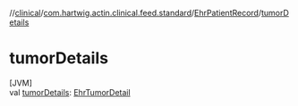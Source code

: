 //[clinical](../../../index.md)/[com.hartwig.actin.clinical.feed.standard](../index.md)/[EhrPatientRecord](index.md)/[tumorDetails](tumor-details.md)

# tumorDetails

[JVM]\
val [tumorDetails](tumor-details.md): [EhrTumorDetail](../-ehr-tumor-detail/index.md)
